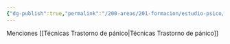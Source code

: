 ```yaml
---
{"dg-publish":true,"permalink":"/200-areas/201-formacion/estudio-psico/exposicion-en-vivo/","dgPassFrontmatter":true}
---
```


Menciones
[[Técnicas Trastorno de pánico\|Técnicas Trastorno de pánico]]